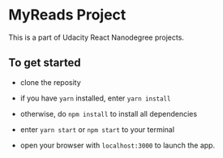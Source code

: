 # MyReads Project

This is a part of Udacity React Nanodegree projects.

## To get started

* clone the reposity 

* if you have `yarn` installed, enter `yarn install`
* otherwise, do `npm install` to install all dependencies

* enter `yarn start` or `npm start` to your terminal

* open your browser with `localhost:3000` to launch the app.